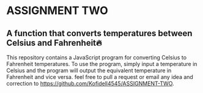 # ASSIGNMENT TWO
 ## A function that converts temperatures between Celsius and Fahrenheit🔥
This repository contains a JavaScript program for converting Celsius to Fahrenheit temperatures.
To use the program, simply input a temperature in Celsius and the program will output the equivalent temperature in Fahrenheit and vice versa.
feel free to pull a request or email any idea and correction to  https://github.com/Kofidell4545/ASSIGNMENT-TWO.
